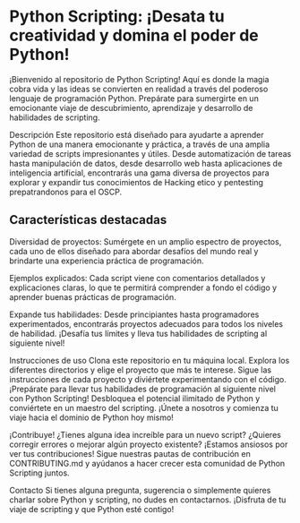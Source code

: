 # Python Scripting: ¡Desata tu creatividad y domina el poder de Python!
¡Bienvenido al repositorio de Python Scripting! Aquí es donde la magia cobra vida y las ideas se convierten en realidad a través del poderoso lenguaje de programación Python. Prepárate para sumergirte en un emocionante viaje de descubrimiento, aprendizaje y desarrollo de habilidades de scripting.

Descripción
Este repositorio está diseñado para ayudarte a aprender Python de una manera emocionante y práctica, a través de una amplia variedad de scripts impresionantes y útiles. Desde automatización de tareas hasta manipulación de datos, desde desarrollo web hasta aplicaciones de inteligencia artificial, encontrarás una gama diversa de proyectos para explorar y expandir tus conocimientos de Hacking etico y pentesting prepatrandonos para el OSCP.

## Características destacadas
Diversidad de proyectos: Sumérgete en un amplio espectro de proyectos, cada uno de ellos diseñado para abordar desafíos del mundo real y brindarte una experiencia práctica de programación.

Ejemplos explicados: Cada script viene con comentarios detallados y explicaciones claras, lo que te permitirá comprender a fondo el código y aprender buenas prácticas de programación.

Expande tus habilidades: Desde principiantes hasta programadores experimentados, encontrarás proyectos adecuados para todos los niveles de habilidad. ¡Desafía tus límites y lleva tus habilidades de scripting al siguiente nivel!

Instrucciones de uso
Clona este repositorio en tu máquina local.
Explora los diferentes directorios y elige el proyecto que más te interese.
Sigue las instrucciones de cada proyecto y diviértete experimentando con el código.
¡Prepárate para llevar tus habilidades de programación al siguiente nivel con Python Scripting! Desbloquea el potencial ilimitado de Python y conviértete en un maestro del scripting. ¡Únete a nosotros y comienza tu viaje hacia el dominio de Python hoy mismo!

¡Contribuye!
¿Tienes alguna idea increíble para un nuevo script? ¿Quieres corregir errores o mejorar algún proyecto existente? ¡Estamos ansiosos por ver tus contribuciones! Sigue nuestras pautas de contribución en CONTRIBUTING.md y ayúdanos a hacer crecer esta comunidad de Python Scripting juntos.

Contacto
Si tienes alguna pregunta, sugerencia o simplemente quieres charlar sobre Python y scripting, no dudes en contactarnos.
¡Disfruta de tu viaje de scripting y que Python esté contigo!
